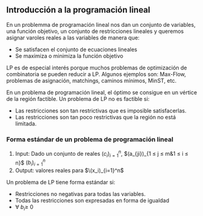 ## Introducción a la programación lineal

En un problemma de programación lineal nos dan un conjunto de variables, una función objetivo, un conjunto de restricciones lineales y queremos asignar varoles reales a las variables de manera que:
- Se satisfacen el conjunto de ecuaciones lineales
- Se maximiza o minimiza la función objetivo

LP es de especial interés porque muchos problemas de optimización de combinatoria se pueden reducir a LP. 
Algunos ejemplos son: Max-Flow, problemas de asignación, matchings, caminos mínimos, MinST, etc. 

En un problema de programación lineal, el óptimo se consigue en un vértice de la región factible. 
Un problema de LP no es factible si:
- Las restricciones son tan restrictivas que es imposible satisfacerlas. 
- Las restricciones son tan poco restrictivas que la región no está limitada. 

### Forma estándar de un problema de programación lineal

1) Input:
Dado un conjunto de reales $(c_i)_{i=1}^{n}$, $(a_{ji})_{1 ≤ j ≤ m&1 ≤ i ≤ n}$ $(b_i)_{i=1}^n$
2) Output: valores reales para $\(x_i)_{i=1}^n$

Un problema de LP tiene forma estándar si:
- Restricciones no negativas para todas las variables. 
- Todas las restricciones son expresadas en forma de igualdad
- $\forall$ $b_i \geq$ 0 
